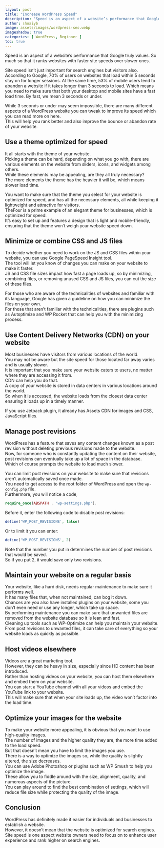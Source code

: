 ```yaml
---
layout: post
title: "Increase WordPress Speed"
description: "Speed is an aspect of a website’s performance that Google truly values. So much so that it ranks websites with faster site speeds over slower ones."
author: shoaiyb
image: assets/images/wordpress-seo.webp
imageshadow: true
categories: [ WordPress, Beginner ]
toc: true
---
```





Speed is an aspect of a website’s performance that Google truly values. So much so that it ranks websites with faster site speeds over slower ones.       

Site speed isn’t just important for search engines but visitors also. According to Google, 70% of users on websites that load within 5 seconds stay on for longer sessions. At the same time, 53% of mobile users tend to abandon a website if it takes longer than 3 seconds to load. Which means you need to make sure that both your desktop and mobile sites have a fast load time. By fast, we mean 3 seconds or under.


While 3 seconds or under may seem impossible, there are many different aspects of a WordPress website you can tweak to improve its speed which you can read more on here.       
This will help you rank better and also improve the bounce or abandon rate of your website.      

## Use a theme optimized for speed
It all starts with the theme of your website.       
Picking a theme can be hard, depending on what you go with, there are various elements on the website from sliders, icons, and widgets among others.       
While these elements may be appealing, are they all truly necessary?       
The more elements the theme has the heavier it will be, which means slower load time.       

You want to make sure that the theme you select for your website is optimized for speed, and has all the necessary elements, all while keeping it lightweight and attractive for visitors.        
TheFour is a prime example of an elegant theme for businesses, which is optimized for speed.       
It’s easy to set up and features a design that is light and mobile-friendly, ensuring that the theme won’t weigh your website speed down.       

## Minimize or combine CSS and JS files
To decide whether you need to work on the JS and CSS files within your website, you can use Google PageSpeed Insight tool.      
The tool will let you know of changes you can make on your website to make it faster.       
JS and CSS file sizes impact how fast a page loads up, so by minimizing, combining files, or removing unused CSS and JS files, you can cut the size of these files.       

For those who are aware of the technicalities of websites and familiar with its language, Google has given a guideline on how you can minimize the files on your own.      
For those that aren’t familiar with the technicalities, there are plugins such as Autoptimize and WP Rocket that can help you with the minimizing process.        

## Use Content Delivery Networks (CDN) on your website
Most businesses have visitors from various locations of the world.       
You may not be aware but the site speed for those located far away varies and is usually slower.       
It is important that you make sure your website caters to users, no matter where they are accessing it from.       
CDN can help you do that.        
A copy of your website is stored in data centers in various locations around the world.        
So when it is accessed, the website loads from the closest data center ensuring it loads up in a timely manner.       

If you use Jetpack plugin, it already has Assets CDN for images and CSS, JavaScript files.        

## Manage post revisions
WordPress has a feature that saves any content changes known as a post revision without deleting previous revisions made to the website.        
Now, for someone who is constantly updating the content on their website, post revisions can eventually take up a lot of space in the database.       
Which of course prompts the website to load much slower.        

You can limit post revisions on your website to make sure that revisions aren’t automatically saved once made.        
You need to get access to the root folder of WordPress and open the `wp-config.php` file.        
Furthermore, you will notice a code,        

```php
require_once(ABSPATH . 'wp-settings.php').
```

Before it, enter the following code to disable post revisions:          

```php
define('WP_POST_REVISIONS', false)
```
Or to limit it you can enter:         

```php
define('WP_POST_REVISIONS', 2)
```

Note that the number you put in determines the number of post revisions that would be saved.        
So if you put 2, it would save only two revisions.        

## Maintain your website on a regular basis
Your website, like a hard disk, needs regular maintenance to make sure it performs well.        
It has many files that, when not maintained, can bog it down.        
Chances are you also have installed plugins on your website, some you don’t even need or use any longer, which take up space.         
By performing maintenance you can make sure that unwanted files are removed from the website database so it is lean and fast.        
Cleaning up tools such as WP-Optimize can help you maintain your website.        
From post revisions to unwanted files, it can take care of everything so your website loads as quickly as possible.        

## Host videos elsewhere
Videos are a great marketing tool.       
However, they can be heavy in size, especially since HD content has been introduced.        
Rather than hosting videos on your website, you can host them elsewhere and embed them on your website.        
You can start a YouTube channel with all your videos and embed the YouTube link to your website.         
This will make sure that when your site loads up, the video won’t factor into the load time.        

## Optimize your images for the website
To make your website more appealing, it is obvious that you want to use high-quality images.         
The number of images and the higher quality they are, the more time added to the load speed.        
But that doesn’t mean you have to limit the images you use.        
There is a way to optimize the images so, while the quality is slightly altered, the size decreases.         
You can use Adobe Photoshop or plugins such as WP Smush to help you optimize the image.         
These allow you to fiddle around with the size, alignment, quality, and numerous aspects of the picture.        
You can play around to find the best combination of settings, which will reduce file size while protecting the quality of the image.        

## Conclusion
WordPress has definitely made it easier for individuals and businesses to establish a website.        
However, it doesn’t mean that the website is optimized for search engines.       
Site speed is one aspect website owners need to focus on to enhance user experience and rank higher on search engines.         
